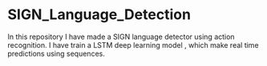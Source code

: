 # SIGN_Language_Detection
In this repository I have made a SIGN language detector using action recognition. I have train a LSTM deep learning model , which make real time predictions using sequences.
